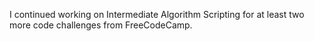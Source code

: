 I continued working on Intermediate Algorithm Scripting for at least two more code challenges from FreeCodeCamp.